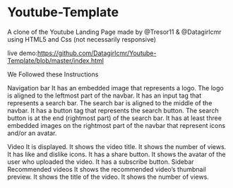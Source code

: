 # Youtube-Template
A clone of the Youtube Landing Page
made by @Tresor11 & @Datagirlcmr
using HTML5 and Css (not necessarily responsive)

 live demo:https://github.com/Datagirlcmr/Youtube-Template/blob/master/index.html
 
We Followed these Instructions

Navigation bar
It has an embedded image that represents a logo.
The logo is aligned to the leftmost part of the navbar.
It has an input tag that represents a search bar.
The search bar is aligned to the middle of the navbar.
It has a button tag that represents the search button.
The search button is at the end (rightmost part) of the search bar.
It has at least three embedded images on the rightmost part of the navbar that represent icons and/or an avatar.

Video
It is displayed.
It shows the video title.
It shows the number of views.
It has like and dislike icons.
It has a share button.
It shows the avatar of the user who uploaded the video.
It has a subscribe button.
Sidebar Recommended videos
It shows the recommended video’s thumbnail preview.
It shows the title of the video.
It shows the number of views.
